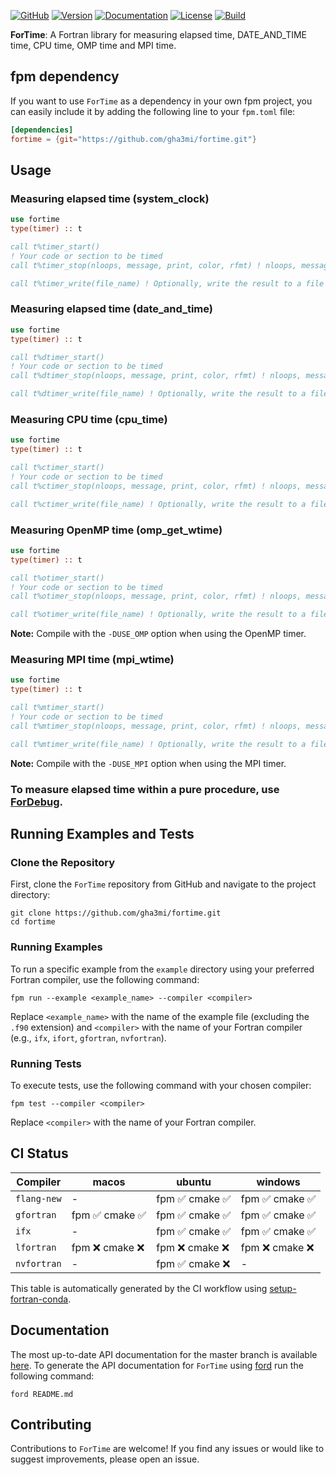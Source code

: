 [![GitHub](https://img.shields.io/badge/GitHub-ForTime-blue.svg?style=social&logo=github)](https://github.com/gha3mi/fortime)
[![Version](https://img.shields.io/github/release/gha3mi/fortime.svg)](https://github.com/gha3mi/fortime/releases/latest)
[![Documentation](https://img.shields.io/badge/ford-Documentation%20-blueviolet.svg)](https://gha3mi.github.io/fortime/)
[![License](https://img.shields.io/github/license/gha3mi/fortime?color=green)](https://github.com/gha3mi/fortime/blob/main/LICENSE)
[![Build](https://github.com/gha3mi/fortime/actions/workflows/CI-CD.yml/badge.svg)](https://github.com/gha3mi/fortime/actions/workflows/CI-CD.yml)

<!-- <img alt="ForTime" src="https://github.com/gha3mi/fortime/raw/main/media/logo.png" width="750"> -->

**ForTime**: A Fortran library for measuring elapsed time, DATE_AND_TIME time, CPU time, OMP time and MPI time.

## fpm dependency

If you want to use `ForTime` as a dependency in your own fpm project,
you can easily include it by adding the following line to your `fpm.toml` file:

```toml
[dependencies]
fortime = {git="https://github.com/gha3mi/fortime.git"}
```

## Usage

### Measuring elapsed time (system_clock)

```fortran
use fortime
type(timer) :: t

call t%timer_start()
! Your code or section to be timed
call t%timer_stop(nloops, message, print, color, rfmt) ! nloops, message, print, color and rfmt are optional

call t%timer_write(file_name) ! Optionally, write the result to a file
```

### Measuring elapsed time (date_and_time)

```fortran
use fortime
type(timer) :: t

call t%dtimer_start()
! Your code or section to be timed
call t%dtimer_stop(nloops, message, print, color, rfmt) ! nloops, message, print, color and rfmt are optional

call t%dtimer_write(file_name) ! Optionally, write the result to a file
```

### Measuring CPU time (cpu_time)

```fortran
use fortime
type(timer) :: t

call t%ctimer_start()
! Your code or section to be timed
call t%ctimer_stop(nloops, message, print, color, rfmt) ! nloops, message, print, color and rfmt are optional

call t%ctimer_write(file_name) ! Optionally, write the result to a file
```

### Measuring OpenMP time (omp_get_wtime)

```fortran
use fortime
type(timer) :: t

call t%otimer_start()
! Your code or section to be timed
call t%otimer_stop(nloops, message, print, color, rfmt) ! nloops, message, print, color and rfmt are optional

call t%otimer_write(file_name) ! Optionally, write the result to a file
```

**Note:** Compile with the `-DUSE_OMP` option when using the OpenMP timer.

### Measuring MPI time (mpi_wtime)

```fortran
use fortime
type(timer) :: t

call t%mtimer_start()
! Your code or section to be timed
call t%mtimer_stop(nloops, message, print, color, rfmt) ! nloops, message, print, color and rfmt are optional

call t%mtimer_write(file_name) ! Optionally, write the result to a file
```

**Note:** Compile with the `-DUSE_MPI` option when using the MPI timer.

### To measure elapsed time within a pure procedure, use [ForDebug](https://github.com/gha3mi/fordebug).


## Running Examples and Tests

### Clone the Repository

First, clone the `ForTime` repository from GitHub and navigate to the project directory:

```shell
git clone https://github.com/gha3mi/fortime.git
cd fortime
```
### Running Examples

To run a specific example from the `example` directory using your preferred Fortran compiler, use the following command:

```shell
fpm run --example <example_name> --compiler <compiler>
```
Replace `<example_name>` with the name of the example file (excluding the `.f90` extension) and `<compiler>` with the name of your Fortran compiler (e.g., `ifx`, `ifort`, `gfortran`, `nvfortran`).

### Running Tests

To execute tests, use the following command with your chosen compiler:

```shell
fpm test --compiler <compiler>
```
Replace `<compiler>` with the name of your Fortran compiler.

## CI Status

<!-- STATUS:setup-fortran-conda:START -->
| Compiler   | macos | ubuntu | windows |
|------------|----------------------|----------------------|----------------------|
| `flang-new` | - | fpm ✅  cmake ✅ | fpm ✅  cmake ✅ |
| `gfortran` | fpm ✅  cmake ✅ | fpm ✅  cmake ✅ | fpm ✅  cmake ✅ |
| `ifx` | - | fpm ✅  cmake ✅ | fpm ✅  cmake ✅ |
| `lfortran` | fpm ❌  cmake ❌ | fpm ❌  cmake ❌ | fpm ❌  cmake ❌ |
| `nvfortran` | - | fpm ✅  cmake ❌ | - |
<!-- STATUS:setup-fortran-conda:END -->

This table is automatically generated by the CI workflow using [setup-fortran-conda](https://github.com/gha3mi/setup-fortran-conda).

## Documentation

The most up-to-date API documentation for the master branch is available
[here](https://gha3mi.github.io/fortime/).
To generate the API documentation for `ForTime` using
[ford](https://github.com/Fortran-FOSS-Programmers/ford) run the following
command:

```shell
ford README.md
```

## Contributing

Contributions to `ForTime` are welcome! If you find any issues or would like to suggest improvements, please open an issue.
